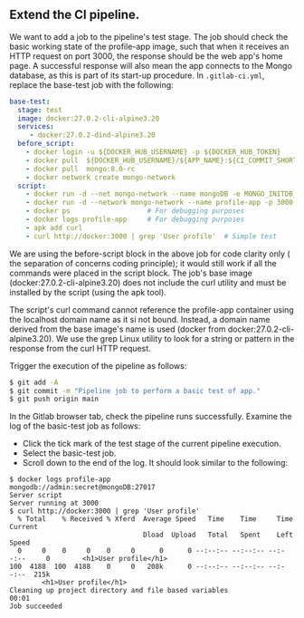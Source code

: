 ##  Extend the CI pipeline.

We want to add a job to the pipeline's test stage. The job should check the basic working state of the profile-app image, such that when it receives an HTTP request on port 3000, the response should be the web app's home page. A successful response will also mean the app connects to the Mongo database, as this is part of its start-up procedure. In `.gitlab-ci.yml`, replace the base-test job with the following:
~~~yaml
base-test:
  stage: test
  image: docker:27.0.2-cli-alpine3.20
  services: 
     - docker:27.0.2-dind-alpine3.20
  before_script:
    - docker login -u ${DOCKER_HUB_USERNAME} -p ${DOCKER_HUB_TOKEN}
    - docker pull  ${DOCKER_HUB_USERNAME}/${APP_NAME}:${CI_COMMIT_SHORT_SHA}  
    - docker pull  mongo:8.0-rc 
    - docker network create mongo-network
  script: 
    - docker run -d --net mongo-network --name mongoDB -e MONGO_INITDB_ROOT_USERNAME=admin -e MONGO_INITDB_ROOT_PASSWORD=secret  mongo:8.0-rc 
    - docker run -d --network mongo-network --name profile-app -p 3000:3000 -e MONGO_PASS=secret -e MONGO_HOST=mongoDB ${DOCKER_HUB_USERNAME}/${APP_NAME}:${CI_COMMIT_SHORT_SHA}
    - docker ps                   # For debugging purposes
    - docker logs profile-app     # For debugging purposes
    - apk add curl
    - curl http://docker:3000 | grep 'User profile'  # Simple test
~~~
We are using the before-script block in the above job for code clarity only ( the separation of concerns coding principle); it would still work if all the commands were placed in the script block. The job's base image (docker:27.0.2-cli-alpine3.20) does not include the curl utility and must be installed by the script (using the apk tool).

The script's curl command cannot reference the profile-app container using the localhost domain name as it si not bound. Instead, a domain name derived from the base image's name is used (docker from docker:27.0.2-cli-alpine3.20). We use the grep Linux utility to look for a string or pattern in the response from the curl HTTP request. 

Trigger the execution of the pipeline as follows:
~~~bash
$ git add -A
$ git commit -m "Pipeline job to perform a basic test of app."
$ git push origin main
~~~
In the Gitlab browser tab, check the pipeline runs successfully. Examine the log of the basic-test job as follows:

+ Click the tick mark of the test stage of the current pipeline execution.
+ Select the basic-test job.
+ Scroll down to the end of the log. It should look similar to the following:

~~~
$ docker logs profile-app
mongodb://admin:secret@mongoDB:27017
Server script
Server running at 3000
$ curl http://docker:3000 | grep 'User profile'
  % Total    % Received % Xferd  Average Speed   Time    Time     Time  Current
                                 Dload  Upload   Total   Spent    Left  Speed
  0     0    0     0    0     0      0      0 --:--:-- --:--:-- --:--:--     0        <h1>User profile</h1>
100  4188  100  4188    0     0   208k      0 --:--:-- --:--:-- --:--:--  215k
        <h1>User profile</h1>
Cleaning up project directory and file based variables
00:01
Job succeeded
~~~